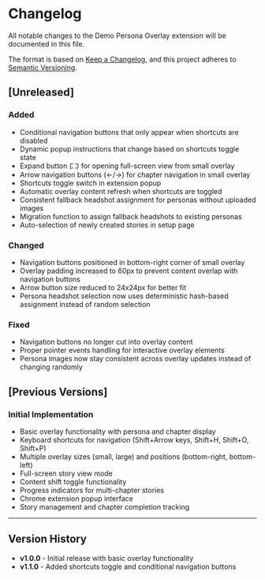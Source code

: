 # Changelog

All notable changes to the Demo Persona Overlay extension will be documented in this file.

The format is based on [Keep a Changelog](https://keepachangelog.com/en/1.0.0/),
and this project adheres to [Semantic Versioning](https://semver.org/spec/v2.0.0.html).

## [Unreleased]

### Added
- Conditional navigation buttons that only appear when shortcuts are disabled
- Dynamic popup instructions that change based on shortcuts toggle state
- Expand button (⛶) for opening full-screen view from small overlay
- Arrow navigation buttons (←/→) for chapter navigation in small overlay
- Shortcuts toggle switch in extension popup
- Automatic overlay content refresh when shortcuts are toggled
- Consistent fallback headshot assignment for personas without uploaded images
- Migration function to assign fallback headshots to existing personas
- Auto-selection of newly created stories in setup page

### Changed
- Navigation buttons positioned in bottom-right corner of small overlay
- Overlay padding increased to 60px to prevent content overlap with navigation buttons
- Arrow button size reduced to 24x24px for better fit
- Persona headshot selection now uses deterministic hash-based assignment instead of random selection

### Fixed
- Navigation buttons no longer cut into overlay content
- Proper pointer events handling for interactive overlay elements
- Persona images now stay consistent across overlay updates instead of changing randomly

## [Previous Versions]

### Initial Implementation
- Basic overlay functionality with persona and chapter display
- Keyboard shortcuts for navigation (Shift+Arrow keys, Shift+H, Shift+O, Shift+P)
- Multiple overlay sizes (small, large) and positions (bottom-right, bottom-left)
- Full-screen story view mode
- Content shift toggle functionality
- Progress indicators for multi-chapter stories
- Chrome extension popup interface
- Story management and chapter completion tracking

---

## Version History

- **v1.0.0** - Initial release with basic overlay functionality
- **v1.1.0** - Added shortcuts toggle and conditional navigation buttons
